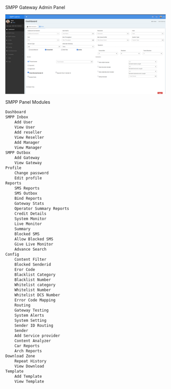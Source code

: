 SMPP Gateway Admin Panel

![alt text](/smpp-admin-panel.png?raw=true)

SMPP Panel Modules

    Dashboard
    SMPP Inbox
        Add User
        View User
        Add reseller
        View Reseller
        Add Manager
        View Manager
    SMPP Outbox
        Add Gateway
        View Gateway
    Profile
        Change password
        Edit profile
    Reports
        SMS Reports
        SMS Outbox
        Bind Reports
        Gateway Stats
        Operator Summary Reports
        Credit Details
        System Monitor
        Live Monitor
        Summary
        Blocked SMS
        Allow Blocked SMS
        Give Live Monitor
        Advance Search
    Config
        Content Filter
        Blocked Senderid
        Eror Code
        Blacklist Category
        Blacklist Number
        Whitelist category
        Whitelist Number
        Whitelist DCS Number
        Error Code Mapping
        Routing
        Gateway Testing
        System Alerts
        System Setting
        Sender ID Routing
        Sender
        Add Service provider
        Content Analyzer
        Car Reports
        Arch Reports
    Download Zone
        Repeat History
        View Download
    Template
        Add Template
        View Template
